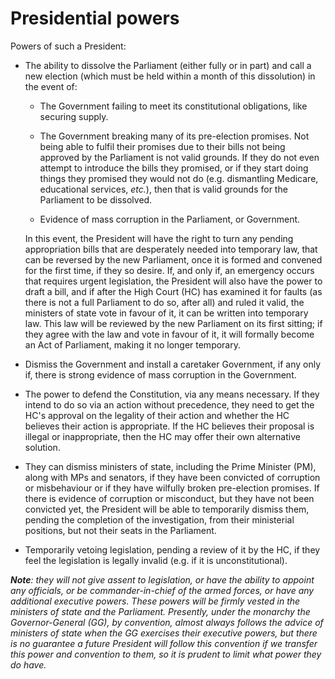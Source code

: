 Presidential powers
====================

Powers of such a President:

* The ability to dissolve the Parliament (either fully or in part) and call a new election (which must be held within a month of this dissolution) in the event of:

    - The Government failing to meet its constitutional obligations, like securing supply.

    - The Government breaking many of its pre-election promises. Not being able to fulfil their promises due to their bills not being approved by the Parliament is not valid grounds. If they do not even attempt to introduce the bills they promised, or if they start doing things they promised they would not do (e.g. dismantling Medicare, educational services, _etc._), then that is valid grounds for the Parliament to be dissolved.

    - Evidence of mass corruption in the Parliament, or Government.

    In this event, the President will have the right to turn any pending appropriation bills that are desperately needed into temporary law, that can be reversed by the new Parliament, once it is formed and convened for the first time, if they so desire. If, and only if, an emergency occurs that requires urgent legislation, the President will also have the power to draft a bill, and if after the High Court (HC) has examined it for faults (as there is not a full Parliament to do so, after all) and ruled it valid, the ministers of state vote in favour of it, it can be written into temporary law. This law will be reviewed by the new Parliament on its first sitting; if they agree with the law and vote in favour of it, it will formally become an Act of Parliament, making it no longer temporary. 

* Dismiss the Government and install a caretaker Government, if any only if, there is strong evidence of mass corruption in the Government.  

* The power to defend the Constitution, via any means necessary. If they intend to do so via an action without precedence, they need to get the HC's approval on the legality of their action and whether the HC believes their action is appropriate. If the HC believes their proposal is illegal or inappropriate, then the HC may offer their own alternative solution.

* They can dismiss ministers of state, including the Prime Minister (PM), along with MPs and senators, if they have been convicted of corruption or misbehaviour or if they have wilfully broken pre-election promises. If there is evidence of corruption or misconduct, but they have not been convicted yet, the President will be able to temporarily dismiss them, pending the completion of the investigation, from their ministerial positions, but not their seats in the Parliament. 

* Temporarily vetoing legislation, pending a review of it by the HC, if they feel the legislation is legally invalid (e.g. if it is unconstitutional).

***Note**: they will not give assent to legislation, or have the ability to appoint any officials, or be commander-in-chief of the armed forces, or have any additional executive powers. These powers will be firmly vested in the ministers of state and the Parliament. Presently, under the monarchy the Governor-General (GG), by convention, almost always follows the advice of ministers of state when the GG exercises their executive powers, but there is no guarantee a future President will follow this convention if we transfer this power and convention to them, so it is prudent to limit what power they do have.*
